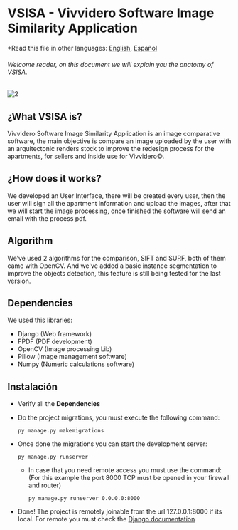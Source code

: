 # VSISA - Vivvidero Software Image Similarity Application

*Read this file in other languages: [English](README.md), [Español](README_ES.md)

###### Welcome reader, on this document we will explain you the anatomy of VSISA.

![2](https://user-images.githubusercontent.com/63880943/164364813-32a9ba10-1e65-4569-b97d-e3aa936109d4.jpg)


## ¿What VSISA is?

Vivvidero Software Image Similarity Application is an image comparative software, the main objective is compare an image uploaded by the user with an arquitectonic renders stock
to improve the redesign process for the apartments, for sellers and inside use for Vivvidero©.

## ¿How does it works?

We developed an User Interface, there will be created every user, then the user will sign all the apartment information and upload the images, after that
we will start the image processing, once finished the software will send an email with the process pdf.

## Algorithm

We’ve used 2 algorithms for the comparison, SIFT and SURF, both of them came with OpenCV. And we've added a basic instance segmentation to improve 
the objects detection, this feature is still being tested for the last version.

## Dependencies

  We used this libraries:
  
  - Django (Web framework)
  - FPDF (PDF development)
  - OpenCV (Image processing Lib)
  - Pillow (Image management software)
  - Numpy (Numeric calculations software)

## Instalación

  - Verify all the **Dependencies**
  - Do the project migrations, you must execute the following command:
  
    ```
    py manage.py makemigrations
    ```
  - Once done the migrations you can start the development server:
  
    ```
    py manage.py runserver
    ```
    - In case that you need remote access you must use the command: (For this example the port 8000 TCP must be opened in your firewall and router)
    
      ```
      py manage.py runserver 0.0.0.0:8000
      ```
      
  - Done! The project is remotely joinable from the url 127.0.0.1:8000 if its local. For remote you must check the [Django documentation](https://docs.djangoproject.com/en/4.0/)


    
    
  
  


 

